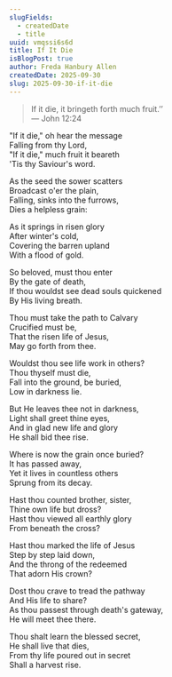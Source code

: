 ```yaml
---
slugFields:
  - createdDate
  - title
uuid: vmqssi6s6d
title: If It Die
isBlogPost: true
author: Freda Hanbury Allen
createdDate: 2025-09-30
slug: 2025-09-30-if-it-die
---
```

> If it die, it bringeth forth much fruit.’’\
> — John 12:24

"If it die," oh hear the message\
Falling from thy Lord,\
"If it die," much fruit it beareth\
'Tis thy Saviour's word.

As the seed the sower scatters\
Broadcast o'er the plain,\
Falling, sinks into the furrows,\
Dies a helpless grain:

As it springs in risen glory\
After winter's cold,\
Covering the barren upland\
With a flood of gold.

So beloved, must thou enter\
By the gate of death,\
If thou wouldst see dead souls quickened\
By His living breath.

Thou must take the path to Calvary\
Crucified must be,\
That the risen life of Jesus,\
May go forth from thee.

Wouldst thou see life work in others?\
Thou thyself must die,\
Fall into the ground, be buried,\
Low in darkness lie.

But He leaves thee not in darkness,\
Light shall greet thine eyes,\
And in glad new life and glory\
He shall bid thee rise.

Where is now the grain once buried?\
It has passed away,\
Yet it lives in countless others\
Sprung from its decay.

Hast thou counted brother, sister,\
Thine own life but dross?\
Hast thou viewed all earthly glory\
From beneath the cross?

Hast thou marked the life of Jesus\
Step by step laid down,\
And the throng of the redeemed\
That adorn His crown?

Dost thou crave to tread the pathway\
And His life to share?\
As thou passest through death's gateway,\
He will meet thee there.

Thou shalt learn the blessed secret,\
He shall live that dies,\
From thy life poured out in secret\
Shall a harvest rise.
